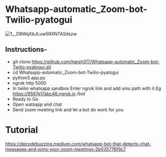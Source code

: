 # Whatsapp-automatic_Zoom-bot-Twilio-pyatogui

![1__D8WqXbJLuw5RXNTASdszw](https://user-images.githubusercontent.com/66161239/134846248-9bf7392e-d9a3-445f-82db-59c89f61dcfa.gif)

## Instructions- 
- git clone https://github.com/harsh317/Whatsapp-automatic_Zoom-bot-Twilio-pyatogui.git
- cd Whatsapp-automatic_Zoom-bot-Twilio-pyatogui
- python3 app.py
- ngrok http 5000
- In twilio whatsapp sandbox Enter ngrok link and add sms path with it.Eg https://9567e17abc46.ngrok.io */bot* 
- Ready to Go
- Open watsapp and chat
- Send zoom meeting link and let a bot do work for you

# Tutorial
https://decodebuzzing.medium.com/whatsapp-bot-that-detects-chat-messages-and-joins-your-zoom-meetings-2b035776f9c7





